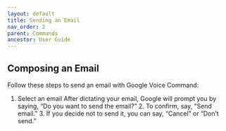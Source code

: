 ```yaml
---
layout: default
title: Sending an Email
nav_order: 2
parent: Commands
ancestor: User Guide
---
```


## Composing an Email

Follow these steps to send an email with Google Voice Command:

1. Select an email 
    After dictating your email, Google will prompt you by saying, “Do you want to send the email?”
	2.	To confirm, say, “Send email.”
	3.	If you decide not to send it, you can say, “Cancel” or “Don’t send.”